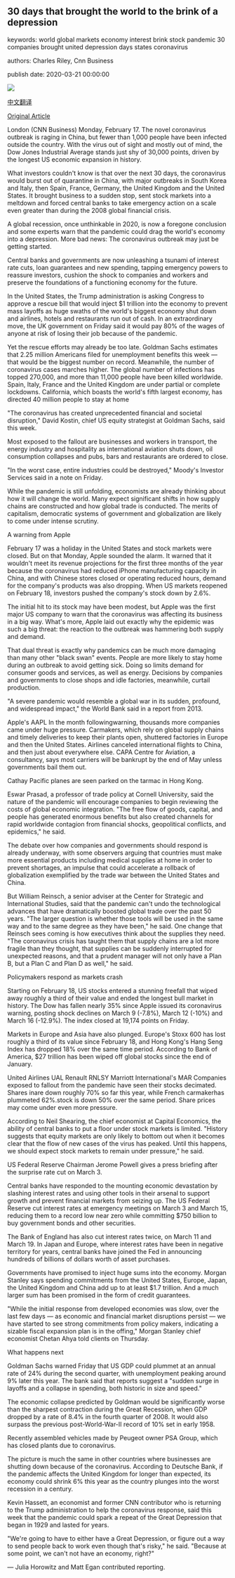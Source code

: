 ## 30 days that brought the world to the brink of a depression

keywords: world global markets economy interest brink stock pandemic 30 companies brought united depression days states coronavirus

authors: Charles Riley, Cnn Business

publish date: 2020-03-21 00:00:00

![](https://cdn.cnn.com/cnnnext/dam/assets/200317120746-08-nyse-0316-super-tease.jpg)

[中文翻译](30%20days%20that%20brought%20the%20world%20to%20the%20brink%20of%20a%20depression_zh.md)

[Original Article](https://edition.cnn.com/2020/03/21/business/coronavirus-economy-markets/index.html)

London (CNN Business) Monday, February 17. The novel coronavirus outbreak is raging in China, but fewer than 1,000 people have been infected outside the country. With the virus out of sight and mostly out of mind, the Dow Jones Industrial Average stands just shy of 30,000 points, driven by the longest US economic expansion in history.

What investors couldn't know is that over the next 30 days, the coronavirus would burst out of quarantine in China, with major outbreaks in South Korea and Italy, then Spain, France, Germany, the United Kingdom and the United States. It brought business to a sudden stop, sent stock markets into a meltdown and forced central banks to take emergency action on a scale even greater than during the 2008 global financial crisis.

A global recession, once unthinkable in 2020, is now a foregone conclusion and some experts warn that the pandemic could drag the world's economy into a depression. More bad news: The coronavirus outbreak may just be getting started.

Central banks and governments are now unleashing a tsunami of interest rate cuts, loan guarantees and new spending, tapping emergency powers to reassure investors, cushion the shock to companies and workers and preserve the foundations of a functioning economy for the future.

In the United States, the Trump administration is asking Congress to approve a rescue bill that would inject $1 trillion into the economy to prevent mass layoffs as huge swaths of the world's biggest economy shut down and airlines, hotels and restaurants run out of cash. In an extraordinary move, the UK government on Friday said it would pay 80% of the wages of anyone at risk of losing their job because of the pandemic.

Yet the rescue efforts may already be too late. Goldman Sachs estimates that 2.25 million Americans filed for unemployment benefits this week — that would be the biggest number on record. Meanwhile, the number of coronavirus cases marches higher. The global number of infections has topped 270,000, and more than 11,000 people have been killed worldwide. Spain, Italy, France and the United Kingdom are under partial or complete lockdowns. California, which boasts the world's fifth largest economy, has directed 40 million people to stay at home

"The coronavirus has created unprecedented financial and societal disruption," David Kostin, chief US equity strategist at Goldman Sachs, said this week.

Most exposed to the fallout are businesses and workers in transport, the energy industry and hospitality as international aviation shuts down, oil consumption collapses and pubs, bars and restaurants are ordered to close.

"In the worst case, entire industries could be destroyed," Moody's Investor Services said in a note on Friday.

While the pandemic is still unfolding, economists are already thinking about how it will change the world. Many expect significant shifts in how supply chains are constructed and how global trade is conducted. The merits of capitalism, democratic systems of government and globalization are likely to come under intense scrutiny.

A warning from Apple

February 17 was a holiday in the United States and stock markets were closed. But on that Monday, Apple sounded the alarm. It warned that it wouldn't meet its revenue projections for the first three months of the year because the coronavirus had reduced iPhone manufacturing capacity in China, and with Chinese stores closed or operating reduced hours, demand for the company's products was also dropping. When US markets reopened on February 18, investors pushed the company's stock down by 2.6%.

The initial hit to its stock may have been modest, but Apple was the first major US company to warn that the coronavirus was affecting its business in a big way. What's more, Apple laid out exactly why the epidemic was such a big threat: the reaction to the outbreak was hammering both supply and demand.

That dual threat is exactly why pandemics can be much more damaging than many other "black swan" events. People are more likely to stay home during an outbreak to avoid getting sick. Doing so limits demand for consumer goods and services, as well as energy. Decisions by companies and governments to close shops and idle factories, meanwhile, curtail production.

"A severe pandemic would resemble a global war in its sudden, profound, and widespread impact," the World Bank said in a report from 2013.

Apple's AAPL In the month followingwarning, thousands more companies came under huge pressure. Carmakers, which rely on global supply chains and timely deliveries to keep their plants open, shuttered factories in Europe and then the United States. Airlines canceled international flights to China, and then just about everywhere else. CAPA Centre for Aviation, a consultancy, says most carriers will be bankrupt by the end of May unless governments bail them out.

Cathay Pacific planes are seen parked on the tarmac in Hong Kong.

Eswar Prasad, a professor of trade policy at Cornell University, said the nature of the pandemic will encourage companies to begin reviewing the costs of global economic integration. "The free flow of goods, capital, and people has generated enormous benefits but also created channels for rapid worldwide contagion from financial shocks, geopolitical conflicts, and epidemics," he said.

The debate over how companies and governments should respond is already underway, with some observers arguing that countries must make more essential products including medical supplies at home in order to prevent shortages, an impulse that could accelerate a rollback of globalization exemplified by the trade war between the United States and China.

But William Reinsch, a senior adviser at the Center for Strategic and International Studies, said that the pandemic can't undo the technological advances that have dramatically boosted global trade over the past 50 years. "The larger question is whether those tools will be used in the same way and to the same degree as they have been," he said. One change that Reinsch sees coming is how executives think about the supplies they need. "The coronavirus crisis has taught them that supply chains are a lot more fragile than they thought, that supplies can be suddenly interrupted for unexpected reasons, and that a prudent manager will not only have a Plan B, but a Plan C and Plan D as well," he said.

Policymakers respond as markets crash

Starting on February 18, US stocks entered a stunning freefall that wiped away roughly a third of their value and ended the longest bull market in history. The Dow has fallen nearly 35% since Apple issued its coronavirus warning, posting shock declines on March 9 (-7.8%), March 12 (-10%) and March 16 (-12.9%). The index closed at 19,174 points on Friday.

Markets in Europe and Asia have also plunged. Europe's Stoxx 600 has lost roughly a third of its value since February 18, and Hong Kong's Hang Seng Index has dropped 18% over the same time period. According to Bank of America, $27 trillion has been wiped off global stocks since the end of January.

United Airlines UAL Renault RNLSY Marriott International's MAR Companies exposed to fallout from the pandemic have seen their stocks decimated. Shares inare down roughly 70% so far this year, while French carmakerhas plummeted 62%.stock is down 50% over the same period. Share prices may come under even more pressure.

According to Neil Shearing, the chief economist at Capital Economics, the ability of central banks to put a floor under stock markets is limited. "History suggests that equity markets are only likely to bottom out when it becomes clear that the flow of new cases of the virus has peaked. Until this happens, we should expect stock markets to remain under pressure," he said.

US Federal Reserve Chairman Jerome Powell gives a press briefing after the surprise rate cut on March 3.

Central banks have responded to the mounting economic devastation by slashing interest rates and using other tools in their arsenal to support growth and prevent financial markets from seizing up. The US Federal Reserve cut interest rates at emergency meetings on March 3 and March 15, reducing them to a record low near zero while committing $750 billion to buy government bonds and other securities.

The Bank of England has also cut interest rates twice, on March 11 and March 19. In Japan and Europe, where interest rates have been in negative territory for years, central banks have joined the Fed in announcing hundreds of billions of dollars worth of asset purchases.

Governments have promised to inject huge sums into the economy. Morgan Stanley says spending commitments from the United States, Europe, Japan, the United Kingdom and China add up to at least $1.7 trillion. And a much larger sum has been promised in the form of credit guarantees.

"While the initial response from developed economies was slow, over the last few days — as economic and financial market disruptions persist — we have started to see strong commitments from policy makers, indicating a sizable fiscal expansion plan is in the offing," Morgan Stanley chief economist Chetan Ahya told clients on Thursday.

What happens next

Goldman Sachs warned Friday that US GDP could plummet at an annual rate of 24% during the second quarter, with unemployment peaking around 9% later this year. The bank said that reports suggest a "sudden surge in layoffs and a collapse in spending, both historic in size and speed."

The economic collapse predicted by Goldman would be significantly worse than the sharpest contraction during the Great Recession, when GDP dropped by a rate of 8.4% in the fourth quarter of 2008. It would also surpass the previous post-World-War-II record of 10% set in early 1958.

Recently assembled vehicles made by Peugeot owner PSA Group, which has closed plants due to coronavirus.

The picture is much the same in other countries where businesses are shutting down because of the coronavirus. According to Deutsche Bank, if the pandemic affects the United Kingdom for longer than expected, its economy could shrink 6% this year as the country plunges into the worst recession in a century.

Kevin Hassett, an economist and former CNN contributor who is returning to the Trump administration to help the coronavirus response, said this week that the pandemic could spark a repeat of the Great Depression that began in 1929 and lasted for years.

"We're going to have to either have a Great Depression, or figure out a way to send people back to work even though that's risky," he said. "Because at some point, we can't not have an economy, right?"

— Julia Horowitz and Matt Egan contributed reporting.